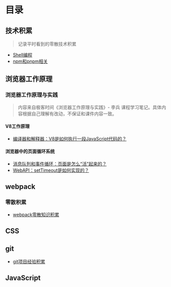# 目录
## 技术积累
> 记录平时看到的零散技术积累
- [Shell编程](https://github.com/joker19952021/blog/issues/4)
- [npm和pnpm相关](https://github.com/joker19952021/blog/issues/5)
## 浏览器工作原理
### 浏览器工作原理与实践
> 内容来自极客时间《浏览器工作原理与实践》- 李兵 课程学习笔记。具体内容根据自己理解有改动，不保证和课件内容一致。
#### V8工作原理
- [编译器和解释器：V8是如何执行一段JavaScript代码的？](https://github.com/joker19952021/blog/issues/1)
#### 浏览器中的页面循环系统
- [消息队列和事件循环：页面是怎么“活”起来的？](https://github.com/joker19952021/blog/issues/3)
- [WebAPI：setTimeout是如何实现的？](https://github.com/joker19952021/blog/issues/7)
## webpack
### 零散积累
- [webpack零散知识积累](https://github.com/joker19952021/blog/issues/6)
## CSS
## git
- [git项目经验积累](https://github.com/joker19952021/blog/issues/9)
## JavaScript




